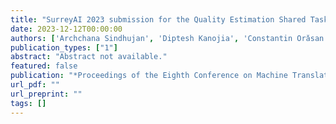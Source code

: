 ```yaml
---
title: "SurreyAI 2023 submission for the Quality Estimation Shared Task"
date: 2023-12-12T00:00:00
authors: ['Archchana Sindhujan', 'Diptesh Kanojia', 'Constantin Orǎsan', 'Tharindu Ranasinghe']
publication_types: ["1"]
abstract: "Abstract not available."
featured: false
publication: "*Proceedings of the Eighth Conference on Machine Translation*"
url_pdf: ""
url_preprint: ""
tags: []
---
```

